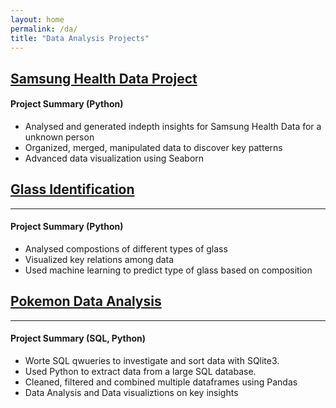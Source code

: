 ```yaml
---
layout: home
permalink: /da/
title: "Data Analysis Projects"
---
```



## [Samsung Health Data Project](https://nbviewer.jupyter.org/github/amarsahota/projects/blob/master/Python_notebooks/Samsung_Health_Project/Project_AmarSahota.ipynb)

#### Project Summary (Python)

* Analysed and generated indepth insights for Samsung Health Data for a unknown person  
* Organized, merged, manipulated data to discover key patterns
* Advanced data visualization using Seaborn 



## [Glass Identification](https://nbviewer.jupyter.org/github/amarsahota/projects/blob/master/Python_notebooks/Glass_Identificaiton_Project/Glass_ML_Project.ipynb) 
------

#### Project Summary (Python)

* Analysed compostions of different types of glass 
* Visualized key relations among data 
* Used machine learning to predict type of glass based on composition 


## [Pokemon Data Analysis](https://nbviewer.jupyter.org/github/amarsahota/projects/blob/master/Python_notebooks/Pokemon_Project/Pokemon_Project_AmarSahota.ipynb) 
------

#### Project Summary (SQL, Python)

* Worte SQL qwueries to investigate and sort data with SQlite3. 
* Used Python to extract data from a large SQL database.
* Cleaned, filtered and combined multiple dataframes using Pandas 
* Data Analysis and Data visualiztions on key insights 
